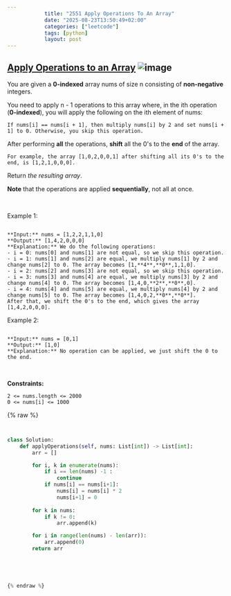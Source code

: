 ```yaml
---
            title: "2551 Apply Operations To An Array"
            date: "2025-08-23T13:50:49+02:00"
            categories: ["leetcode"]
            tags: [python]
            layout: post
---
```

            
## [Apply Operations to an Array](https://leetcode.com/problems/apply-operations-to-an-array) ![image](https://img.shields.io/badge/Difficulty-Easy-brightgreen)

You are given a **0-indexed** array nums of size n consisting of **non-negative** integers.

You need to apply n - 1 operations to this array where, in the ith operation (**0-indexed**), you will apply the following on the ith element of nums:

	If nums[i] == nums[i + 1], then multiply nums[i] by 2 and set nums[i + 1] to 0. Otherwise, you skip this operation.

After performing **all** the operations, **shift** all the 0's to the **end** of the array.

	For example, the array [1,0,2,0,0,1] after shifting all its 0's to the end, is [1,2,1,0,0,0].

Return *the resulting array*.

**Note** that the operations are applied **sequentially**, not all at once.

 

Example 1:

```

**Input:** nums = [1,2,2,1,1,0]
**Output:** [1,4,2,0,0,0]
**Explanation:** We do the following operations:
- i = 0: nums[0] and nums[1] are not equal, so we skip this operation.
- i = 1: nums[1] and nums[2] are equal, we multiply nums[1] by 2 and change nums[2] to 0. The array becomes [1,**4**,**0**,1,1,0].
- i = 2: nums[2] and nums[3] are not equal, so we skip this operation.
- i = 3: nums[3] and nums[4] are equal, we multiply nums[3] by 2 and change nums[4] to 0. The array becomes [1,4,0,**2**,**0**,0].
- i = 4: nums[4] and nums[5] are equal, we multiply nums[4] by 2 and change nums[5] to 0. The array becomes [1,4,0,2,**0**,**0**].
After that, we shift the 0's to the end, which gives the array [1,4,2,0,0,0].

```

Example 2:

```

**Input:** nums = [0,1]
**Output:** [1,0]
**Explanation:** No operation can be applied, we just shift the 0 to the end.

```

 

**Constraints:**

	2 <= nums.length <= 2000
	0 <= nums[i] <= 1000

{% raw %}


```python


class Solution:
    def applyOperations(self, nums: List[int]) -> List[int]:
        arr = []

        for i, k in enumerate(nums):
            if i == len(nums) -1 :
                continue
            if nums[i] == nums[i+1]:
                nums[i] = nums[i] * 2
                nums[i+1] = 0
        
        for k in nums:
            if k != 0:
                arr.append(k)

        for i in range(len(nums) - len(arr)):
            arr.append(0)
        return arr


        


{% endraw %}
```
